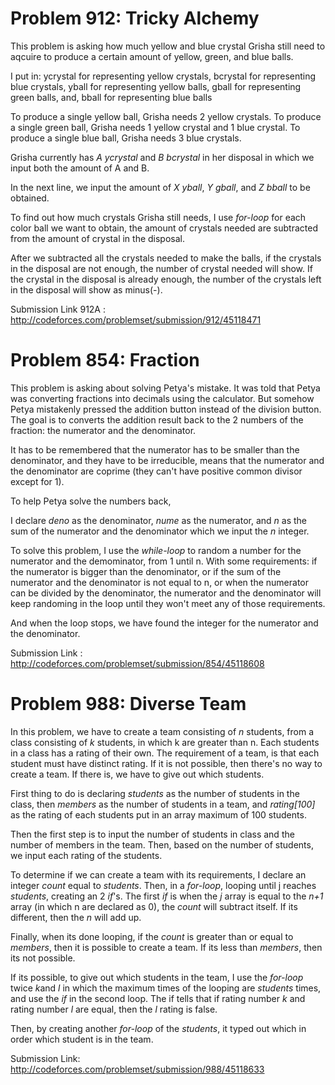 # Problem 912: Tricky Alchemy
This problem is asking how much yellow and blue crystal Grisha still need to aqcuire to produce a certain amount of yellow, green, and blue balls.

I put in:  ycrystal for representing yellow crystals, bcrystal for representing blue crystals, yball for representing yellow balls, gball for representing green balls, and, bball for representing blue balls
          
To produce a single yellow ball, Grisha needs 2 yellow crystals.
To produce a single green ball, Grisha needs 1 yellow crystal and 1 blue crystal.
To produce a single blue ball, Grisha needs 3 blue crystals.

Grisha currently has *A ycrystal* and *B bcrystal* in her disposal in which we input both the amount of A and B.

In the next line, we input the amount of *X yball*, *Y gball*, and *Z bball* to be obtained.


To find out how much crystals Grisha still needs, I use *for-loop* for each color ball we
want to obtain, the amount of crystals needed are subtracted from the amount of crystal in the disposal.

After we subtracted all the crystals needed to make the balls, if the crystals in the disposal are not enough, the
number of crystal needed will show. If the crystal in the disposal is already enough, the number of the crystals left
in the disposal will show as minus(-).

Submission Link 912A : http://codeforces.com/problemset/submission/912/45118471


# Problem 854: Fraction
This problem is asking about solving Petya's mistake. It was told that Petya was converting fractions into decimals
using the calculator.
But somehow Petya mistakenly pressed the addition button instead of the division button. The goal is to converts the
addition result back to the 2 numbers of the fraction: the numerator and the denominator.

It has to be remembered that the numerator has to be smaller than the denominator, and they have to be irreducible, 
means that the numerator and the denominator are coprime (they can't have positive common divisor except for 1).

To help Petya solve the numbers back,

I declare *deno* as the denominator, *nume* as the numerator, and *n* as the sum of the numerator and the denominator
which we input the *n* integer.

To solve this problem, I use the *while-loop* to random a number for the numerator and the demominator, from 1 
until n. With some requirements: if the numerator is bigger than the denominator, or if the sum of the numerator
and the denominator is not equal to n, or when the numerator can be divided by the denominator, the numerator
and the denominator will keep randoming in the loop until they won't meet any of those requirements.

And when the loop stops, we have found the integer for the numerator and the denominator.

Submission Link : http://codeforces.com/problemset/submission/854/45118608


# Problem 988: Diverse Team
In this problem, we have to create a team consisting of *n* students, from a class consisting of *k* students, in 
which k are greater than n. Each students in a class has a rating of their own. The requirement of a team, is that 
each student must have distinct rating. If it is not possible, then there's no way to create a team. If there is, 
we have to give out which students.


First thing to do is declaring *students* as the number of students in the class, then *members* as the number of
students in a team, and *rating[100]* as the rating of each students put in an array maximum of 100 students.

Then the first step is to input the number of students in class and the number of members in the  team.
Then, based on the number of students, we input each rating of the students.

To determine if we can create a team with its requirements, I declare an integer *count* equal to *students*.
Then, in a *for-loop*, looping until j reaches *students*, creating an 2 *if*'s. 
The first *if* is when the *j* array is equal to the *n+1* array (in which n are declared as 0), the *count* will
subtract itself. If its different, then the *n* will add up.

Finally, when its done looping, if the *count* is greater than or equal to *members*, then it is possible to create 
a team. If its less than *members*, then its not possible.

If its possible, to give out which students in the team, I use the *for-loop* twice *k*and *l* in which the maximum times 
of the looping are *students* times, and use the *if* in the second loop. The if tells that if rating number *k* and rating number *l* 
are equal, then the *l* rating is false.

Then, by creating another *for-loop* of the *students*, it typed out which in order which student is in the team.

Submission Link: http://codeforces.com/problemset/submission/988/45118633
